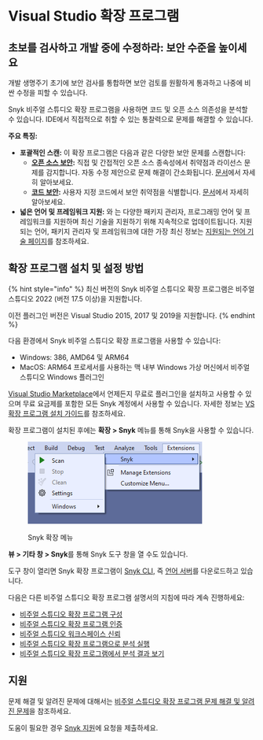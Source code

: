 # Visual Studio 확장 프로그램

## **초보를 검사하고 개발 중에 수정하라: 보안 수준을 높이세요**

개발 생명주기 초기에 보안 검사를 통합하면 보안 검토를 원활하게 통과하고 나중에 비싼 수정을 피할 수 있습니다.

Snyk 비주얼 스튜디오 확장 프로그램을 사용하면 코드 및 오픈 소스 의존성을 분석할 수 있습니다. IDE에서 직접적으로 취할 수 있는 통찰력으로 문제를 해결할 수 있습니다.

**주요 특징:**

* **포괄적인 스캔:** 이 확장 프로그램은 다음과 같은 다양한 보안 문제를 스캔합니다:
  * [**오픈 소스 보안**](https://snyk.io/product/open-source-security-management/)**:** 직접 및 간접적인 오픈 소스 종속성에서 취약점과 라이선스 문제를 감지합니다. 자동 수정 제안으로 문제 해결이 간소화됩니다. [문서](https://docs.snyk.io/scan-using-snyk/snyk-open-source)에서 자세히 알아보세요.
  * [**코드 보안**](https://snyk.io/product/snyk-code/)**:** 사용자 지정 코드에서 보안 취약점을 식별합니다. [문서](https://docs.snyk.io/scan-using-snyk/snyk-code)에서 자세히 알아보세요.
* **넓은 언어 및 프레임워크 지원:** 와 는 다양한 패키지 관리자, 프로그래밍 언어 및 프레임워크를 지원하며 최신 기술을 지원하기 위해 지속적으로 업데이트됩니다. 지원되는 언어, 패키지 관리자 및 프레임워크에 대한 가장 최신 정보는 [지원되는 언어 기술 페이지](https://docs.snyk.io/supported-languages-package-managers-and-frameworks)를 참조하세요.

## 확장 프로그램 설치 및 설정 방법

{% hint style="info" %}
최신 버전의 Snyk 비주얼 스튜디오 확장 프로그램은 비주얼 스튜디오 2022 (버전 17.5 이상)을 지원합니다.

이전 플러그인 버전은 Visual Studio 2015, 2017 및 2019을 지원합니다.
{% endhint %}

다음 환경에서 Snyk 비주얼 스튜디오 확장 프로그램을 사용할 수 있습니다:

* Windows: 386, AMD64 및 ARM64
* MacOS: ARM64 프로세서를 사용하는 맥 내부 Windows 가상 머신에서 비주얼 스튜디오 Windows 플러그인

[Visual Studio Marketplace](https://marketplace.visualstudio.com/items?itemName=snyk-security.snyk-vulnerability-scanner-vs-2022)에서 언제든지 무료로 플러그인을 설치하고 사용할 수 있으며 무료 요금제를 포함한 모든 Snyk 계정에서 사용할 수 있습니다. 자세한 정보는 [VS 확장 프로그램 설치 가이드](https://learn.microsoft.com/en-us/visualstudio/ide/finding-and-using-visual-studio-extensions?view=vs-2022#find-and-install-extensions)를 참조하세요.

확장 프로그램이 설치된 후에는 **확장 > Snyk** 메뉴를 통해 Snyk을 사용할 수 있습니다.

<figure><img src="../../../.gitbook/assets/image (351) (1) (1) (1) (1) (1) (1) (1) (1) (1).png" alt="Snyk extensions menu"><figcaption><p>Snyk 확장 메뉴</p></figcaption></figure>

**뷰 > 기타 창 > Snyk**를 통해 Snyk 도구 창을 열 수도 있습니다.

도구 창이 열리면 Snyk 확장 프로그램이 [Snyk CLI,](https://docs.snyk.io/snyk-cli) 즉 [언어 서버](https://docs.snyk.io/scm-ide-and-ci-cd-integrations/snyk-ide-plugins-and-extensions/snyk-language-server)를 다운로드하고 있습니다.

다음은 다른 비주얼 스튜디오 확장 프로그램 설명서의 지침에 따라 계속 진행하세요:

* [비주얼 스튜디오 확장 프로그램 구성](https://docs.snyk.io/scm-ide-and-ci-cd-integrations/snyk-ide-plugins-and-extensions/visual-studio-extension/visual-studio-extension-configuration)
* [비주얼 스튜디오 확장 프로그램 인증](https://docs.snyk.io/scm-ide-and-ci-cd-integrations/snyk-ide-plugins-and-extensions/visual-studio-extension/visual-studio-extension-authentication)
* [비주얼 스튜디오 워크스페이스 신뢰](https://docs.snyk.io/scm-ide-and-ci-cd-integrations/snyk-ide-plugins-and-extensions/visual-studio-extension/workspace-trust)
* [비주얼 스튜디오 확장 프로그램으로 분석 실행](https://docs.snyk.io/scm-ide-and-ci-cd-integrations/snyk-ide-plugins-and-extensions/visual-studio-extension/run-an-analysis-with-visual-studio-extension)
* [비주얼 스튜디오 확장 프로그램에서 분석 결과 보기](https://docs.snyk.io/scm-ide-and-ci-cd-integrations/snyk-ide-plugins-and-extensions/visual-studio-extension/view-analysis-results-from-visual-studio-extension)

## 지원

문제 해결 및 알려진 문제에 대해서는 [비주얼 스튜디오 확장 프로그램 문제 해결 및 알려진 문제](https://docs.snyk.io/scm-ide-and-ci-cd-integrations/snyk-ide-plugins-and-extensions/visual-studio-extension/troubleshooting-and-known-issues-with-visual-studio-extension)을 참조하세요.

도움이 필요한 경우 [Snyk 지원](https://support.snyk.io)에 요청을 제출하세요.
